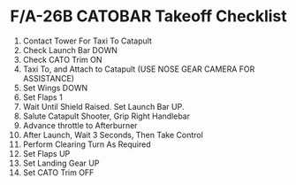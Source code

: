 # F/A-26B CATOBAR Takeoff Checklist

1. Contact Tower For Taxi To Catapult
2. Check Launch Bar DOWN
3. Check CATO Trim ON
4. Taxi To, and Attach to Catapult (USE NOSE GEAR CAMERA FOR ASSISTANCE)
5. Set Wings DOWN
6. Set Flaps 1
7. Wait Until Shield Raised. Set Launch Bar UP.
8. Salute Catapult Shooter, Grip Right Handlebar
9. Advance throttle to Afterburner
10. After Launch, Wait 3 Seconds, Then Take Control
11. Perform Clearing Turn As Required
12. Set Flaps UP
13. Set Landing Gear UP
14. Set CATO Trim OFF

<br>

